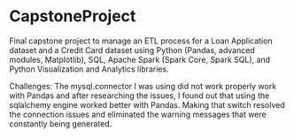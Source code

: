 # CapstoneProject
Final capstone project to manage an ETL process for a Loan Application dataset and a Credit Card dataset using Python (Pandas, advanced modules, Matplotlib), SQL, Apache Spark (Spark Core, Spark SQL),
and Python Visualization and Analytics libraries.

Challenges:
The mysql.connector I was using did not work properly work with Pandas and after researching the issues, I found out that 
using the sqlalchemy engine worked better with Pandas. Making that switch resolved the connection issues and eliminated the warning messages
that were constantly being generated. 